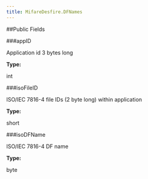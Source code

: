 ```yaml
---
title: MifareDesfire.DFNames
---
```




##Public Fields

###appID

Application id 3 bytes long

**Type:**

int

###isoFileID

ISO/IEC 7816-4 file IDs (2 byte long) within application

**Type:**

short

###isoDFName

ISO/IEC 7816-4 DF name

**Type:**

byte


